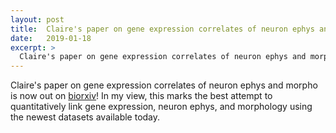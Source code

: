 ```yaml
---
layout: post
title:  Claire's paper on gene expression correlates of neuron ephys and morpho on biorxiv!
date:   2019-01-18
excerpt: >
  Claire's paper on gene expression correlates of neuron ephys and morpho on biorxiv! 
---
```


  Claire's paper on gene expression correlates of neuron ephys and morpho is now out on [biorxiv](https://www.biorxiv.org/content/early/2019/01/18/524561)! In my view, this marks the best attempt to quantitatively link gene expression, neuron ephys, and morphology using the newest datasets available today.
